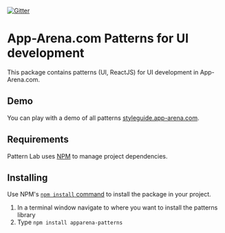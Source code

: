 [![Gitter](https://img.shields.io/gitter/room/pattern-lab/php.svg)](https://gitter.im/apparena)

# App-Arena.com Patterns for UI development

This package contains patterns (UI, ReactJS) for UI development in App-Arena.com. 

## Demo

You can play with a demo of all patterns [styleguide.app-arena.com](styleguide.app-arena.com).

## Requirements

Pattern Lab uses [NPM](https://npmjs.com/) to manage project dependencies.

## Installing

Use NPM's [`npm install` command](https://docs.npmjs.com/cli/install) to install the package in your project.

1. In a terminal window navigate to where you want to install the patterns library
2. Type `npm install apparena-patterns`
